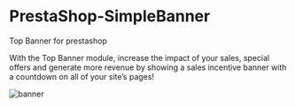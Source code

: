 # PrestaShop-SimpleBanner
Top  Banner for prestashop



With the Top Banner module, increase the impact of your sales, special offers and generate more revenue by showing a sales incentive banner with a countdown
on all of your site’s pages!


![banner](https://user-images.githubusercontent.com/83060284/172808535-998d4b04-530b-45b6-8d97-372fe823caea.png)
